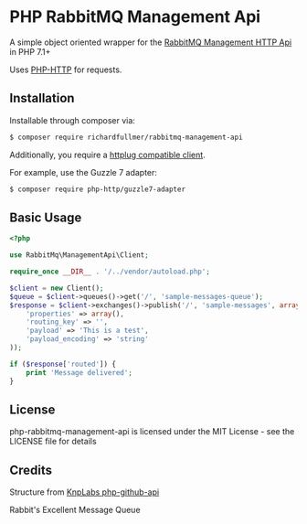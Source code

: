 PHP RabbitMQ Management Api
===========================

A simple object oriented wrapper for the [RabbitMQ Management HTTP Api](http://hg.rabbitmq.com/rabbitmq-management/raw-file/rabbitmq_v3_0_3/priv/www/api/index.html) in PHP 7.1+

Uses [PHP-HTTP](http://docs.php-http.org/en/latest/index.html) for requests.

Installation
------------

Installable through composer via:

```bash
$ composer require richardfullmer/rabbitmq-management-api
```

Additionally, you require a [httplug compatible client](http://docs.php-http.org/en/latest/clients.html).

For example, use the Guzzle 7 adapter:

```bash
$ composer require php-http/guzzle7-adapter
```

Basic Usage
-----------

```php
<?php

use RabbitMq\ManagementApi\Client;

require_once __DIR__ . '/../vendor/autoload.php';

$client = new Client();
$queue = $client->queues()->get('/', 'sample-messages-queue');
$response = $client->exchanges()->publish('/', 'sample-messages', array(
    'properties' => array(),
    'routing_key' => '',
    'payload' => 'This is a test',
    'payload_encoding' => 'string'
));

if ($response['routed']) {
    print 'Message delivered';
}
```

License
-------

php-rabbitmq-management-api is licensed under the MIT License - see the LICENSE file for details

Credits
-------

Structure from [KnpLabs php-github-api](https://github.com/KnpLabs/php-github-api)

Rabbit's Excellent Message Queue
